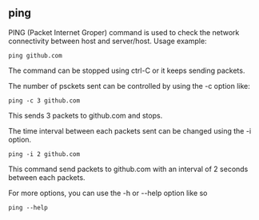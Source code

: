 ## ping

PING (Packet Internet Groper) command is used to check the network connectivity between host and server/host. 
Usage example:

```
ping github.com
```
The command can be stopped using ctrl-C or it keeps sending packets.

The number of psckets sent can be controlled by using the -c option like:

```
ping -c 3 github.com
```

This sends 3 packets to github.com and stops.

The time interval between each packets sent can be changed using the -i option.

```
ping -i 2 github.com
```
This command send packets to github.com with an interval of 2 seconds between each packets.

For more options, you can use the -h or --help option like so

```
ping --help
```